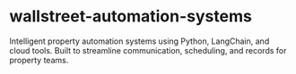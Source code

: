 # wallstreet-automation-systems
Intelligent property automation systems using Python, LangChain, and cloud tools. Built to streamline communication, scheduling, and records for property teams.
